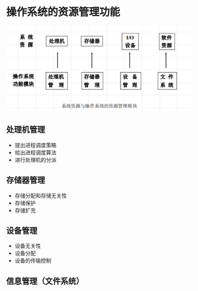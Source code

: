 <!--
 * @Descripttion: 
 * @version: 
 * @Author: WangQing
 * @email: 2749374330@qq.com
 * @Date: 2019-12-23 20:05:28
 * @LastEditors: WangQing
 * @LastEditTime: 2019-12-23 20:11:41
 -->
# 操作系统的资源管理功能

![](images/2019-12-23-20-11-24.png)

## 处理机管理

- 提出进程调度策略
- 给出进程调度算法
- 进行处理机的分派

## 存储器管理

- 存储分配和存储无关性
- 存储保护
- 存储扩充

## 设备管理

- 设备无关性
- 设备分配
- 设备的传输控制

## 信息管理（文件系统）